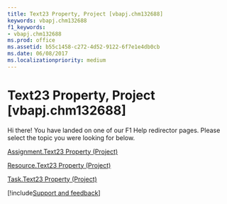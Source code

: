 ```yaml
---
title: Text23 Property, Project [vbapj.chm132688]
keywords: vbapj.chm132688
f1_keywords:
- vbapj.chm132688
ms.prod: office
ms.assetid: b55c1458-c272-4d52-9122-6f7e1e4db0cb
ms.date: 06/08/2017
ms.localizationpriority: medium
---
```



# Text23 Property, Project [vbapj.chm132688]

Hi there! You have landed on one of our F1 Help redirector pages. Please select the topic you were looking for below.

[Assignment.Text23 Property (Project)](https://msdn.microsoft.com/library/73a481bb-4a05-6bdc-2a9f-553295c742e6%28Office.15%29.aspx)

[Resource.Text23 Property (Project)](https://msdn.microsoft.com/library/dc3cb6f1-9303-281e-f1af-f46acdea7a2a%28Office.15%29.aspx)

[Task.Text23 Property (Project)](https://msdn.microsoft.com/library/3263f528-dd9c-48c2-27fe-7f4ae69f2c11%28Office.15%29.aspx)

[!include[Support and feedback](~/includes/feedback-boilerplate.md)]